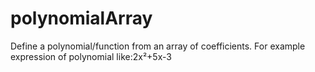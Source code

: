 # polynomialArray
Define a polynomial/function from an array of coefficients.
For example expression of polynomial like:2x²+5x-3
